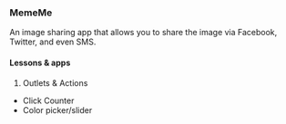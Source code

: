 ### MemeMe

An image sharing app that allows you to share the image via Facebook, Twitter, and even SMS.

#### Lessons & apps
1. Outlets & Actions
 * Click Counter
 * Color picker/slider
